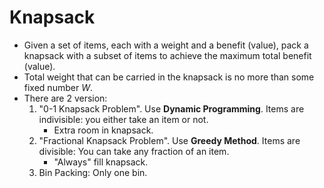 # Knapsack

- Given a set of items, each with a weight and a benefit (value), pack a knapsack with a subset of items to achieve the maximum total benefit (value).
- Total weight that can be carried in the knapsack is no more than some fixed number *W*.
- There are 2 version:
    1. "0-1 Knapsack Problem". Use **Dynamic Programming**. Items are indivisible: you either take an item or not.
        - Extra room in knapsack.
    2. "Fractional Knapsack Problem". Use **Greedy Method**. Items are divisible: You can take any fraction of an item.
        - "Always" fill knapsack.
    3. Bin Packing: Only one bin.

